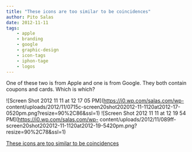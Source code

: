 ```yaml
---
title: "These icons are too similar to be coincidences"
author: Pito Salas
date: 2012-11-11
tags:
    - apple
    - branding
    - google
    - graphic-design
    - icon-tags
    - iphon-tage
    - logos
---
```




One of these two is from Apple and one is from Google. They both contain
coupons and cards. Which is which?

![Screen Shot 2012 11 11 at 12 17 05 PM](https://i0.wp.com/salas.com/wp-
content/uploads/2012/11/0715c-screen20shot202012-11-1120at2012-17-0520pm.png?resize=90%2C86&ssl=1)
![Screen Shot 2012 11 11 at 12 19 54 PM](https://i0.wp.com/salas.com/wp-
content/uploads/2012/11/089ff-
screen20shot202012-11-1120at2012-19-5420pm.png?resize=90%2C78&ssl=1)


[These icons are too similar to be coincidences](None)

